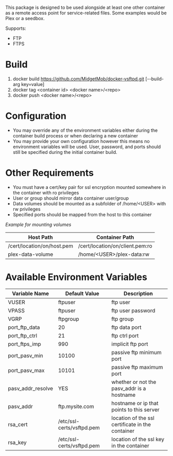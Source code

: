 This package is designed to be used alongside at least one other container as a remote access point for service-related files. Some examples would be Plex or a seedbox.

Supports:
* FTP
* FTPS

# Build
1. docker build https://github.com/MidgetMob/docker-vsftpd.git [--build-arg key=value]  
3. docker tag \<container id> \<docker name>/\<repo>  
3. docker push \<docker name>/\<repo>  

# Configuration
* You may override any of the environment variables either during the container build process or when declaring a new container
* You may provide your own configuration however this means no environment variables will be used. User, password, and ports should still be specified during the initial container build.

# Other Requirements
* You must have a cert/key pair for ssl encryption mounted somewhere in the container with ro privileges
* User or group should mirror data container user/group
* Data volumes should be mounted as a subfolder of /home/\<USER> with rw privileges
* Specified ports should be mapped from the host to this container

_Example for mounting volumes_

Host Path | Container Path
--------- | --------------
/cert/location/on/host.pem | /cert/location/on/client.pem:ro
plex-data-volume | /home/\<USER>/plex-data:rw

# Available Environment Variables
Variable Name | Default Value | Description
------------- | ------------- | -----------
VUSER | ftpuser | ftp user  
VPASS | ftpuser | ftp user password  
VGRP | ftpgroup | ftp group  
port_ftp_data | 20 | ftp data port 
port_ftp_ctrl | 21 | ftp ctrl port  
port_ftps_imp | 990 | implicit ftp port  
port_pasv_min | 10100 | passive ftp minimum port  
port_pasv_max | 10101 | passive ftp maximum port
pasv_addr_resolve | YES | whether or not the pasv_addr is a hostname
pasv_addr | ftp.mysite.com | hostname or ip that points to this server  
rsa_cert | /etc/ssl-certs/vsftpd.pem | location of the ssl certificate in the container  
rsa_key | /etc/ssl-certs/vsftpd.pem | location of the ssl key in the container
